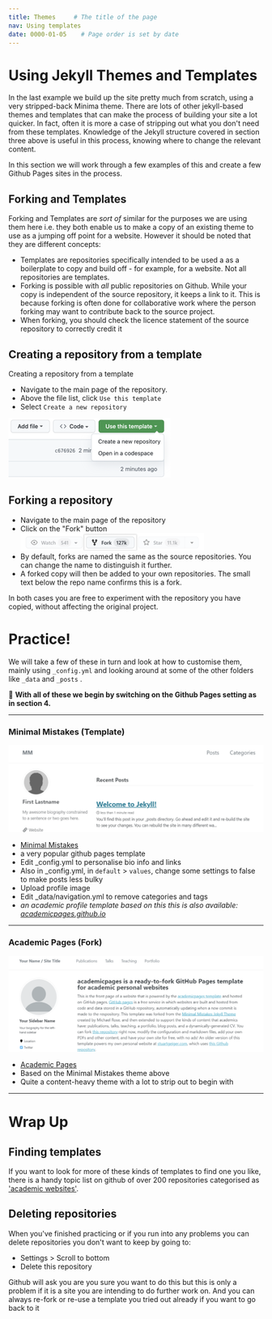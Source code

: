 ```yaml
---
title: Themes     # The title of the page
nav: Using templates
date: 0000-01-05    # Page order is set by date
---
```


# Using Jekyll Themes and Templates

<!--

![Academic Pages Template](assets/images/academicPagesTemplate.png)
-->

In the last example we build up the site pretty much from scratch, using a very stripped-back Minima theme. There are lots of other jekyll-based themes and templates that can make the process of building your site a lot quicker. In fact, often it is more a case of stripping out what you don't need from these templates. Knowledge of the Jekyll structure covered in section three above is useful in this process, knowing where to change the relevant content.

In this section we will work through a few examples of this and create a few Github Pages sites in the process.

## Forking and Templates

Forking and Templates are *sort of* similar for the purposes we are using them here i.e. they both enable us to make a copy of an existing theme to use as a jumping off point for a website. However it should be noted that they are different concepts:
 
- Templates are repositories specifically intended to be used a as a boilerplate to copy and build off - for example, for a website. Not all repositories are templates.
- Forking is possible with *all* public repositories on Github. While your copy is independent of the source repository, it keeps a link to it. This is because forking is often done for collaborative work where the person forking may want to contribute back to the source project. 
- When forking, you should check the licence statement of the source repository to correctly credit it

## Creating a repository from a template

Creating a repository from a template

- Navigate to the main page of the repository.
- Above the file list, click `Use this template`
- Select `Create a new repository`

![Template screenshot](assets/images/createByTemplate.png)

## Forking a repository

- Navigate to the main page of the repository
- Click on the "Fork" button
![fork button](assets/images/forkButton.png)
- By default, forks are named the same as the source repositories. You can change the name to distinguish it further.
- A forked copy will then be added to your own repositories. The small text below the repo name confirms this is a fork.

In both cases you are free to experiment with the repository you have copied, without affecting the original project.

# Practice!

We will take a few of these in turn and look at how to customise them, mainly using `_config.yml` and looking around at some of the other folders like `_data` and `_posts` . 

:pushpin: **With all of these we begin by switching on the Github Pages setting as in section 4.**

-----------

### Minimal Mistakes (Template)

![Academic Pages Template](assets/images/minimalMistakes.png)

- [Minimal Mistakes](https://github.com/mmistakes/mm-github-pages-starter)
- a very popular github pages template
- Edit _config.yml to personalise bio info and links
- Also in _config.yml, in `default` > `values`, change some settings to false to make posts less bulky
- Upload profile image
- Edit _data/navigation.yml to remove categories and tags
- *an academic profile template based on this this is also available: [academicpages.github.io](https://github.com/academicpages/academicpages.github.io)* 

-----------

<!--

###  Minimal Light (Template)

![Academic Pages Template](assets/images/minimalLight.png)

- [Minimal Light](https://github.com/yaoyao-liu/minimal-light)
- A nice one-page site template

-----------



### The Plain Academic (Template)

![Academic Pages Template](assets/images/plainOne.png)

- [The Plain Academic](https://github.com/brenov/the-plain-academic)
- Another academic-themed template

-----------

-->

### Academic Pages (Fork)

![Academic Pages Template](assets/images/academicPagesTemplate.png)

- [Academic Pages](https://github.com/academicpages/academicpages.github.io)
- Based on the Minimal Mistakes theme above
- Quite a content-heavy theme with a lot to strip out to begin with

-----------

# Wrap Up

## Finding templates

If you want to look for more of these kinds of templates to find one you like, there is a handy topic list on github of over 200 repositories categorised as ['academic websites'](https://github.com/topics/academic-website).

## Deleting repositories
When you've finished practicing or if you run into any problems you can delete repositories you don't want to keep by going to:
- Settings > Scroll to bottom
- Delete this repository

Github will ask you are you sure you want to do this but this is only a problem if it is a site you are intending to do further work on. And you can always re-fork or re-use a template you tried out already if you want to go back to it

